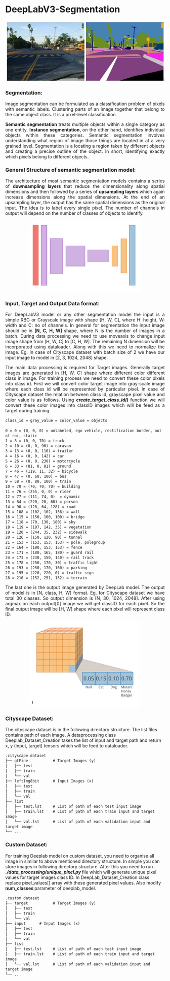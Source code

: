 # DeepLabV3-Segmentation

<p align="center">
  <img src="https://github.com/sanketsalunkhe12/DeepLabV3-Segmentation/blob/main/readme_data/Screenshot%20from%202022-08-02%2015-44-07.png">
</p>


### Segmentation: 

<p align="justify"> Image segmentation can be formulated as a classification problem of pixels with semantic labels. Clustering parts of an image together that belong to the same object class. It is a pixel-level classification. </p>

<p align="justify"> <strong> Semantic segmentation </strong> treats multiple objects within a single category as one entity. <strong> Instance segmentation, </strong> on the other hand, identifies individual objects within these categories. Semantic segmentation involves understanding what region of image those things are located in at a very grained level. Segmentation is a locating a region taken by different objects and creating a precise outline of the object. In short, identifying exactly which pixels belong to different objects.  </p>  

### General Structure of semantic segmentation model:

<p align="justify"> The architecture of most semantic segmentation models contains a series of <strong> downsampling layers </strong> that reduce the dimensionality along spatial dimensions and then followed by a series of <strong> upsampling layers </strong> which again increase dimensions along the spatial dimensions. At the end of an upsampling layer, the output has the same spatial dimensions as the original input. The idea is to label every single pixel. The number of channels in output will depend on the number of classes of objects to identify.  </p>

<p align="center">
  <img src="https://github.com/sanketsalunkhe12/DeepLabV3-Segmentation/blob/main/readme_data/Screenshot%20from%202022-08-02%2015-41-44.png" width="350">
</p>
  
### Input, Target and Output Data format:

<p align="justify"> For DeepLabV3 model or any other segmentation model the input is a simple RBG or Grayscale image with shape [H, W, C], where H: height, W: width and C: no of channels. In general for segmentation the input image should be in <b>[N, C, H, W] </b> shape, where N is the number of images in a batch. During data processing we need to use moveaxis to change input image shape from [H, W, C] to [C, H, W]. The remaining N dimension will be incorporated using dataloader. Along with this we need to normalize the image. Eg. In case of Cityscape dataset with batch size of 2 we have our input image to model in [2, 3, 1024, 2048] shape. </p>

<p align="justify"> The main data processing is required for Target images. Generally target images are generated in [H, W, C] shape where different color different class in image. For training process we need to convert these color pixels into class id. First we will convert color target image into gray-scale image where each class id will be represented by particular pixel. In case of Cityscape dataset the relation between class id, grayscape pixel value and color value is as follows. Using <b> <i> create_target_class_id() </i> </b> function we will convert these color images into classID images which will be feed as a target during training.    </p>

    class_id = gray_value = color_value = objects

    0 = 0 = (0, 0, 0) = unlabeled, ego vehicle, rectification border, out of roi, static
    1 = 8 = (0, 0, 70) = truck
    2 = 10 = (0, 0, 90) = caravan
    3 = 13 = (0, 0, 110) = trailer
    4 = 16 = (0, 0, 142) = car
    5 = 26 = (0, 0, 230) = motorcycle
    6 = 33 = (81, 0, 81) = ground
    7 = 46 = (119, 11, 32) = bicycle
    8 = 47 = (0, 60, 100) = bus
    9 = 58 = (0, 80, 100) = train
    10 = 70 = (70, 70, 70) = building
    11 = 76 = (255, 0, 0) = rider
    12 = 77 = (111, 74, 0)  = dynamic
    13 = 84 = (220, 20, 60) = person
    14 = 90 = (128, 64, 128) = road
    15 = 108 = (102, 102, 156) = wall
    16 = 115 = (150, 100, 100) = bridge
    17 = 118 = (70, 130, 180) = sky
    18 = 119 = (107, 142, 35) = vegetation
    19 = 120 = (244, 35, 232) = sidewalk
    20 = 126 = (150, 120, 90) = tunnel
    21 = 153 = (153, 153, 153) = pole, polegroup
    22 = 164 = (190, 153, 153) = fence
    23 = 171 = (180, 165, 180) = guard rail
    24 = 173 = (230, 150, 140) = rail track
    25 = 178 = (250, 170, 30) = traffic light
    26 = 193 = (250, 170, 160) = parking
    27 = 195 = (220, 220, 0) = traffic sign
    28 = 210 = (152, 251, 152) = terrain
    
<p align="justify"> The last one is the output image generated by DeepLab model. The output of model is in [N, class, H, W] format. Eg. for Cityscape dataset we have total 30 classes. So output dimension is [N, 30, 1024, 2048]. After using argmax on each output[0] image we will get classID for each pixel. So the final output image will be [H, W] shape where each pixel will represent class ID. </p>

<p align="center">
  <img src="https://github.com/sanketsalunkhe12/DeepLabV3-Segmentation/blob/main/readme_data/Screenshot%20from%202022-08-02%2015-41-11.png" width="350">
</p>

### Cityscape Dataset:

The cityscape dataset is in the following directory structure. The list files contains path of each image. A dataprocessing class Deeplab_Dataset_Creation takes the list of input and target path and return x, y (input, target) tensors which will be feed to dataloader. 

    .cityscape dataset
    ├── gtFine           # Target Images (y)        
    │   ├── test          
    │   ├── train       
    │   └── val
    ├── leftImg8bit      # Input Images (x)
    │   ├── test         
    │   ├── train       
    │   └── val
    ├── list
    │   ├── test.lst     # List of path of each test input image    
    │   ├── train.lst    # List of path of each train input and target image
    │   └── val.lst      # List of path of each validation input and target image 
    └── ...

### Custom Dataset:

For training Deeplab model on custom dataset, you need to organise all image in similar to above mentioned directory structure. In simple you can store images in following directory structure. After this you need to run <b> <i> ./data_processing/unique_pixel.py </i></b> file which will generate unique pixel values for target images class ID. In DeepLab_Dataset_Creation class replace pixel_values[] array with these generated pixel values. 
Also modify <b> num_classes </b> parameter of deeplab_model. 

    .custom dataset
    ├── target           # Target Images (y)        
    │   ├── test          
    │   ├── train       
    │   └── val
    ├── input      # Input Images (x)
    │   ├── test         
    │   ├── train       
    │   └── val
    ├── list
    │   ├── test.lst     # List of path of each test input image    
    │   ├── train.lst    # List of path of each train input and target image
    │   └── val.lst      # List of path of each validation input and target image 
    └── ...
    
